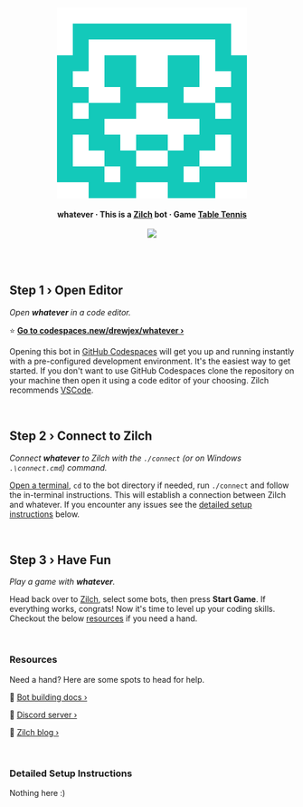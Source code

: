 
<br/>
<br/>
<br/>
<br/>
<p align="center">
    <img src="./avatar.svg"/>
    <br/>
    <br/>
    <b>whatever · This is a <a href="https://www.zilch.dev">Zilch</a> bot · Game <a href="https://www.zilch.dev/table-tennis">Table Tennis</a></b>
    <br/>
    <br/>
    <a href="https://codespaces.new/drewjex/whatever?quickstart=1"><img src="https://github.com/codespaces/badge.svg"/></a>
</p>
<br/>
<br/>

## Step 1 › Open Editor

_Open **whatever** in a code editor._

⭐ **[Go to codespaces.new/drewjex/whatever ›](https://codespaces.new/drewjex/whatever?quickstart=1)**

Opening this bot in [GitHub Codespaces](https://docs.github.com/en/codespaces) will get you up and running instantly with a pre-configured development environment. It's the easiest way to get started. If you don't want to use GitHub Codespaces clone the repository on your machine then open it using a code editor of your choosing. Zilch recommends [VSCode](https://code.visualstudio.com/).

<br/>

## Step 2 › Connect to Zilch

_Connect **whatever** to Zilch with the `./connect` (or on Windows `.\connect.cmd`) command._

[Open a terminal](https://code.visualstudio.com/docs/terminal/basics), `cd` to the bot directory if needed, run `./connect` and follow the in-terminal instructions. This will establish a connection between Zilch and whatever. If you encounter any issues see the [detailed setup instructions](#detailed-setup-instructions) below.

<br/>

## Step 3 › Have Fun

_Play a game with **whatever**._

Head back over to [Zilch](https://www.zilch.dev/table-tennis), select some bots, then press **Start Game**. If everything works, congrats! Now it's time to level up your coding skills. Checkout the below [resources](#resources) if you need a hand.

<br/>

### Resources

Need a hand? Here are some spots to head for help.

🤖 [Bot building docs ›](https://www.zilch.dev/docs/building-bots)

💬 [Discord server ›](https://discord.gg/eFNVTn5tY8)

📖 [Zilch blog ›](https://www.zilch.dev/blog)

<br/>

### Detailed Setup Instructions

Nothing here :)
